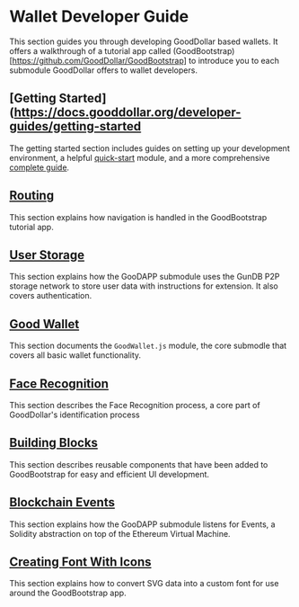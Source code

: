 # Wallet Developer Guide

This section guides you through developing GoodDollar based wallets.
It offers a walkthrough of a tutorial app called (GoodBootstrap)[https://github.com/GoodDollar/GoodBootstrap] to introduce you to each submodule GoodDollar offers to wallet developers.

## [Getting Started](https://docs.gooddollar.org/developer-guides/getting-started

The getting started section includes guides on setting up your development environment, a helpful [quick-start](https://docs.gooddollar.org/developer-guides/getting-started#quick-start) module, and a more comprehensive [complete guide](https://docs.gooddollar.org/developer-guides/getting-started#complete-guide).

## [Routing](https://docs.gooddollar.org/developer-guides/routing)

This section explains how navigation is handled in the GoodBootstrap tutorial app. 

## [User Storage](https://docs.gooddollar.org/developer-guides/user-storage)

This section explains how the GooDAPP submodule uses the GunDB P2P storage network to store user data with instructions for extension.
It also covers authentication.

## [Good Wallet](https://docs.gooddollar.org/developer-guides/good-wallet)

This section documents the `GoodWallet.js` module, the core submodle that covers all basic wallet functionality.

## [Face Recognition](https://docs.gooddollar.org/developer-guides/face-recognition)

This section describes the Face Recognition process, a core part of GoodDollar's identification process

## [Building Blocks](https://docs.gooddollar.org/developer-guides/building-blocks)

This section describes reusable components that have been added to GoodBootstrap for easy and efficient UI development. 

## [Blockchain Events](https://docs.gooddollar.org/developer-guides/blockchain-events)

This section explains how the GooDAPP submodule listens for Events, a Solidity abstraction on top of the Ethereum Virtual Machine.

## [Creating Font With Icons](https://docs.gooddollar.org/developer-guides/create-font-with-icons)

This section explains how to convert SVG data into a custom font for use around the GoodBootstrap app. 
